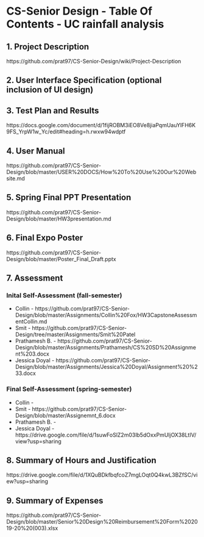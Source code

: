 # CS-Senior Design - Table Of Contents - UC rainfall analysis

<h2>1. Project Description</h2>
https://github.com/prat97/CS-Senior-Design/wiki/Project-Description

<h2>2. User Interface Specification (optional inclusion of UI design)</h2>

<h2>3. Test Plan and Results</h2>
https://docs.google.com/document/d/1fijROBM3iEO8Ve8jiaPqmUauYlFH6K9FS_YrpW1w_Yc/edit#heading=h.rwxw94wdptf

<h2>4. User Manual</h2>
https://github.com/prat97/CS-Senior-Design/blob/master/USER%20DOCS/How%20To%20Use%20Our%20Website.md

<h2>5. Spring Final PPT Presentation</h2>
https://github.com/prat97/CS-Senior-Design/blob/master/HW3presentation.md

<h2>6. Final Expo Poster</h2>
https://github.com/prat97/CS-Senior-Design/blob/master/Poster_Final_Draft.pptx

<h2>7. Assessment</h2>
<h3> Inital Self-Assessment (fall-semester)</h3>
  <ul>
  <li>Collin - https://github.com/prat97/CS-Senior-Design/blob/master/Assignments/Collin%20Fox/HW3CapstoneAssessmentCollin.md</li>
<li>Smit - https://github.com/prat97/CS-Senior-Design/tree/master/Assignments/Smit%20Patel</li>
<li>Prathamesh B. - https://github.com/prat97/CS-Senior-Design/blob/master/Assignments/Prathamesh/CS%20SD%20Assignment%203.docx</li>
<li>Jessica Doyal - https://github.com/prat97/CS-Senior-Design/blob/master/Assignments/Jessica%20Doyal/Assignment%20%233.docx</li>
  </ul>
<h3> Final Self-Assessment (spring-semester)</h3>
<ul>
  <li>Collin - </li>
<li>Smit - https://github.com/prat97/CS-Senior-Design/blob/master/Assignemnt_6.docx</li>
<li>Prathamesh B. - </li>
<li>Jessica Doyal - https://drive.google.com/file/d/1suwFoSlZ2m03lb5dOxxPmUljOX38LtIV/view?usp=sharing</li>
  </ul>

<h2>8. Summary of Hours and Justification</h2>
https://drive.google.com/file/d/1XQuBDkfbqfcoZ7mgLOqt0Q4kwL3BZfSC/view?usp=sharing

<h2>9. Summary of Expenses</h2>
https://github.com/prat97/CS-Senior-Design/blob/master/Senior%20Design%20Reimbursement%20Form%202019-20%20(003).xlsx
